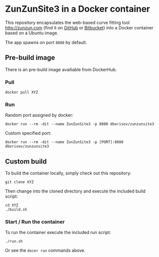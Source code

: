 # ZunZunSite3 in a Docker container
This repository encapsulates the web-based curve fitting tool http://zunzun.com (find it on [GitHub](https://github.com/zunzun/zunzunsite3) or [Bitbucket](https://bitbucket.org/zunzuncode/zunzunsite3)) into a Docker container based on a Ubuntu image.

The app spawns on port `8080` by default.

## Pre-build image
There is an pre-build image availiable from DockerHub.

### Pull
```
docker pull XYZ
```

### Run
Random port assigned by docker:
```
docker run --rm -dit --name ZunZunSite3 -p 8080 dborisov/zunzunsite3
```

Custom specified port:
```
docker run --rm -dit --name ZunZunSite3 -p [PORT]:8080 dborisov/zunzunsite3
```


## Custom build
To build the container locally, simply check out this repository:
```
git clone XYZ
```
Then change into the cloned directory and execute the included build script:
```
cd XYZ
./build.sh
```

### Start / Run the container
To run the container execute the included run script:
```
./run.sh
```
Or see the `docer run` commands above.
